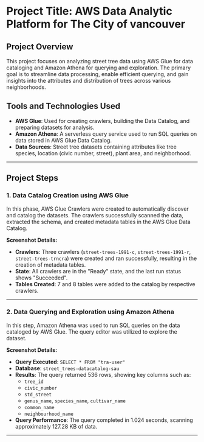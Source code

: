 # Project Title: AWS Data Analytic Platform for The City of vancouver

## Project Overview
This project focuses on analyzing street tree data using AWS Glue for data cataloging and Amazon Athena for querying and exploration. The primary goal is to streamline data processing, enable efficient querying, and gain insights into the attributes and distribution of trees across various neighborhoods.

## Tools and Technologies Used
- **AWS Glue**: Used for creating crawlers, building the Data Catalog, and preparing datasets for analysis.
- **Amazon Athena**: A serverless query service used to run SQL queries on data stored in AWS Glue Data Catalog.
- **Data Sources**: Street tree datasets containing attributes like tree species, location (civic number, street), plant area, and neighborhood.

---

## Project Steps
### 1. **Data Catalog Creation using AWS Glue**
In this phase, AWS Glue Crawlers were created to automatically discover and catalog the datasets. The crawlers successfully scanned the data, extracted the schema, and created metadata tables in the AWS Glue Data Catalog.

**Screenshot Details:**
- **Crawlers**: Three crawlers (`street-trees-1991-c`, `street-trees-1991-r`, `street-trees-trncra`) were created and ran successfully, resulting in the creation of metadata tables.
- **State**: All crawlers are in the "Ready" state, and the last run status shows "Succeeded".
- **Tables Created**: 7 and 8 tables were added to the catalog by respective crawlers.

---

### 2. **Data Querying and Exploration using Amazon Athena**
In this step, Amazon Athena was used to run SQL queries on the data cataloged by AWS Glue. The query editor was utilized to explore the dataset.

**Screenshot Details:**
- **Query Executed**: `SELECT * FROM "tra-user"`
- **Database**: `street_trees-datacatalog-sau`
- **Results**: The query returned 536 rows, showing key columns such as:
  - `tree_id`
  - `civic_number`
  - `std_street`
  - `genus_name`, `species_name`, `cultivar_name`
  - `common_name`
  - `neighbourhood_name`
- **Query Performance**: The query completed in 1.024 seconds, scanning approximately 127.28 KB of data.

---


